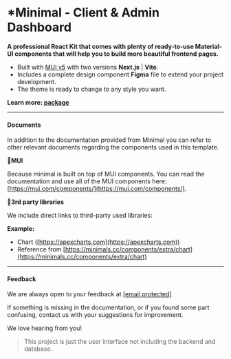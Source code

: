 *Minimal - Client & Admin Dashboard
==================================

**A professional React Kit that comes with plenty of ready-to-use Material-UI components that will help you to build more beautiful frontend pages.**

*   Built with [MUI v5](https://mui.com/) with two versions **Next.js** | **Vite**.
*   Includes a complete design component **Figma** file to extend your project development.
*   The theme is ready to change to any style you want.

  

**Learn more: [package](/package)**

* * *

#### [](#documents)Documents

In addition to the documentation provided from Minimal you can refer to other relevant documents regarding the components used in this template.

**🔸MUI**

Because minimal is built on top of MUI components. You can read the documentation and use all of the MUI components here: [https://mui.com/components/](https://mui.com/components/).

**🔸3rd party libraries**

We include direct links to third-party used libraries:

**Example:**

*   Chart ([https://apexcharts.com](https://apexcharts.com))
*   Reference from [https://minimals.cc/components/extra/chart](https://minimals.cc/components/extra/chart)

* * *

#### [](#feedback)Feedback

We are always open to your feedback at [\[email protected\]](/cdn-cgi/l/email-protection#f4878184849b8680b4999d9a9d99959887da9797cb8781969e919780c9afb99d9a9d999598a9d4b2869b99d4b78187809b999186)

If something is missing in the documentation, or if you found some part confusing, contact us with your suggestions for improvement.

We love hearing from you!

> This project is just the user interface not including the backend and database.
